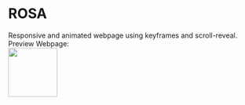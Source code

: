# ROSA
Responsive and animated webpage using keyframes and scroll-reveal.
<br>
Preview Webpage:
<br>
[<img src="http://www.clker.com/cliparts/1/u/s/e/0/R/clear-button-png-hi.png" width="100"/>](https://crazy-coder8665.github.io/ROSA/)
